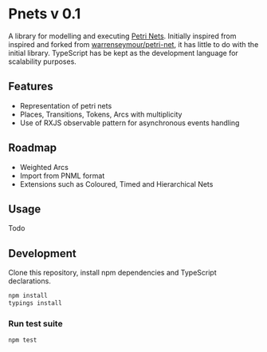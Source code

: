 # Pnets v 0.1
A library for modelling and executing [Petri Nets](http://en.wikipedia.org/wiki/Petri_net). Initially inspired from  inspired and forked from [warrenseymour/petri-net](warrenseymour/petri-net), it has little to do with the initial
library. TypeScript has be kept as the development language for scalability purposes.

## Features
- Representation of petri nets
- Places, Transitions, Tokens, Arcs with multiplicity
- Use of RXJS observable pattern for asynchronous events handling

## Roadmap
- Weighted Arcs
- Import from PNML format
- Extensions such as Coloured, Timed and Hierarchical Nets

## Usage

Todo

## Development

Clone this repository, install npm dependencies and TypeScript declarations.
```bash
npm install
typings install
```
### Run test suite
```bash
npm test
```
